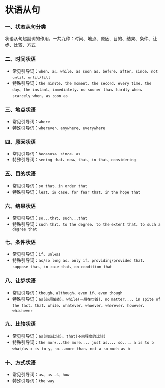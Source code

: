 # 状语从句

### 一、状态从句分类

状语从句超副词的作用，一共九种：时间、地点、原因、目的、结果、条件、让步、比较、方式

### 二、时间状语

- 常见引导词：`when`、`as`、`while`、`as soon as`、`before`、`after`、`since`、`not until`、`until/till`
- 特殊引导词：`the minute`、`the moment`、`the second`、`every time`、`the day`、`the instant`、`immediately`、`no sooner than`、`hardly when`、`scarcely when`、`as soon as`

### 三、地点状语

- 常见引导词：`where`
- 特殊引导词：`wherever`、`anywhere`、`everywhere`

### 四、原因状语

- 常见引导词：`becasuse`、`since`、`as`
- 特殊引导词：`seeing that`、`now`、`that`、`in that`、`considering`

### 五、目的状语

- 常见引导词：`so that`、`in order that`
- 特殊引导词：`lest`、`in case`、`for fear that`、`in the hope that`

### 六、结果状语

- 常见引导词：`so...that`、`such...that`
- 特殊引导词：`such that`、`to the degree`、`to the extent that`、`to such a degree that`

### 七、条件状语

- 常见引导词：`if`、`unless`
- 特殊引导词：`as/so long as`、`only if`、`providing/provided that`、`suppose that`、`in case that`、`on condition that`

### 八、让步状语

- 常见引导词：`though`、`although`、`even if`、`even though`
- 特殊引导词：`as(必须倒装)`、`while(一般在句首)`、`no matter...`、`in spite of the fact`、`that`、`while`、`whatever`、`whoever`、`wherever`、`however`、`whichever`

### 九、比较状语

- 常见引导词：`as(同级比较)`、`that(不同程度的比较)`
- 特殊引导词：`the more...the more...`、`just as...`、`so...`、`a is to b what/as x is to y`、`no...more than`、`not a so much as b`

### 十、方式状语

- 常见引导词：`as`、`as if`、`how`
- 特殊引导词：`the way`